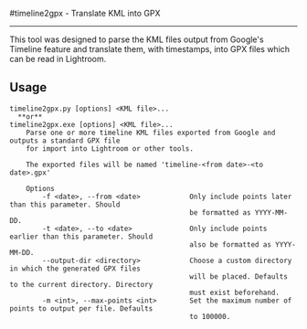 #timeline2gpx - Translate KML into GPX
***
This tool was designed to parse the KML files output from Google's Timeline feature and translate them, with timestamps, into GPX files which can be read in Lightroom.

## Usage
```
timeline2gpx.py [options] <KML file>...
  **or**
timeline2gpx.exe [options] <KML file>...
    Parse one or more timeline KML files exported from Google and outputs a standard GPX file
    for import into Lightroom or other tools.

    The exported files will be named 'timeline-<from date>-<to date>.gpx'

    Options
        -f <date>, --from <date>            Only include points later than this parameter. Should
                                            be formatted as YYYY-MM-DD.
        -t <date>, --to <date>              Only include points earlier than this parameter. Should
                                            also be formatted as YYYY-MM-DD.
        --output-dir <directory>            Choose a custom directory in which the generated GPX files
                                            will be placed. Defaults to the current directory. Directory
                                            must exist beforehand.
        -m <int>, --max-points <int>        Set the maximum number of points to output per file. Defaults
                                            to 100000.
```